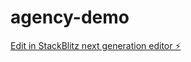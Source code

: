 # agency-demo

[Edit in StackBlitz next generation editor ⚡️](https://stackblitz.com/~/github.com/schaumstoff22/agency-demo)